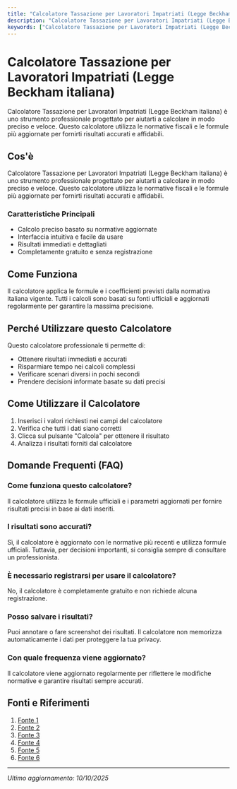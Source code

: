 ```yaml
---
title: "Calcolatore Tassazione per Lavoratori Impatriati (Legge Beckham italiana)"
description: "Calcolatore Tassazione per Lavoratori Impatriati (Legge Beckham italiana) è uno strumento professionale progettato per aiutarti a calcolare in modo preciso e veloce. Questo calcolatore utilizza le normative fiscali e le formule più aggiornate per fornirti risultati accurati e affidabili."
keywords: ["Calcolatore Tassazione per Lavoratori Impatriati (Legge Beckham italiana)", "calcolatore", "calcolo online"]
---
```


# Calcolatore Tassazione per Lavoratori Impatriati (Legge Beckham italiana)

Calcolatore Tassazione per Lavoratori Impatriati (Legge Beckham italiana) è uno strumento professionale progettato per aiutarti a calcolare in modo preciso e veloce. Questo calcolatore utilizza le normative fiscali e le formule più aggiornate per fornirti risultati accurati e affidabili.

## Cos'è

Calcolatore Tassazione per Lavoratori Impatriati (Legge Beckham italiana) è uno strumento professionale progettato per aiutarti a calcolare in modo preciso e veloce. Questo calcolatore utilizza le normative fiscali e le formule più aggiornate per fornirti risultati accurati e affidabili.

### Caratteristiche Principali

- Calcolo preciso basato su normative aggiornate
- Interfaccia intuitiva e facile da usare
- Risultati immediati e dettagliati
- Completamente gratuito e senza registrazione

## Come Funziona

Il calcolatore applica le formule e i coefficienti previsti dalla normativa italiana vigente. Tutti i calcoli sono basati su fonti ufficiali e aggiornati regolarmente per garantire la massima precisione.

## Perché Utilizzare questo Calcolatore

Questo calcolatore professionale ti permette di:

- Ottenere risultati immediati e accurati
- Risparmiare tempo nei calcoli complessi
- Verificare scenari diversi in pochi secondi
- Prendere decisioni informate basate su dati precisi

## Come Utilizzare il Calcolatore

1. Inserisci i valori richiesti nei campi del calcolatore
2. Verifica che tutti i dati siano corretti
3. Clicca sul pulsante "Calcola" per ottenere il risultato
4. Analizza i risultati forniti dal calcolatore

## Domande Frequenti (FAQ)

### Come funziona questo calcolatore?

Il calcolatore utilizza le formule ufficiali e i parametri aggiornati per fornire risultati precisi in base ai dati inseriti.

### I risultati sono accurati?

Sì, il calcolatore è aggiornato con le normative più recenti e utilizza formule ufficiali. Tuttavia, per decisioni importanti, si consiglia sempre di consultare un professionista.

### È necessario registrarsi per usare il calcolatore?

No, il calcolatore è completamente gratuito e non richiede alcuna registrazione.

### Posso salvare i risultati?

Puoi annotare o fare screenshot dei risultati. Il calcolatore non memorizza automaticamente i dati per proteggere la tua privacy.

### Con quale frequenza viene aggiornato?

Il calcolatore viene aggiornato regolarmente per riflettere le modifiche normative e garantire risultati sempre accurati.

## Fonti e Riferimenti

1. [Fonte 1](https://rientrocervelli.com/)
2. [Fonte 2](https://rientro-cervelli.it/)
3. [Fonte 3](https://www.ilcommercialistaonline.it/calcola-imposte-regime-impatriati/)
4. [Fonte 4](https://fiscomania.com/regimi-fiscali-impatriati-europa/)
5. [Fonte 5](https://minyanabeltran.com/it/la-legge-beckham-in-spagna/)
6. [Fonte 6](https://moving2italy.com/it/fiscale/calcolo-stipendio-netto-rientro-cervelli)

---

*Ultimo aggiornamento: 10/10/2025*
